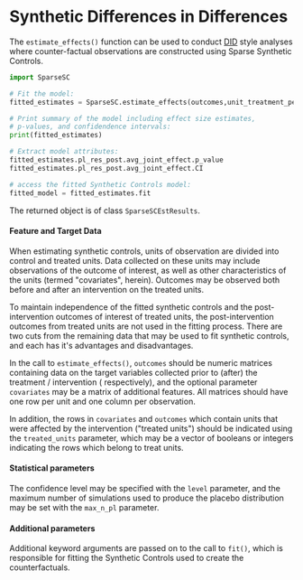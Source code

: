 # Synthetic Differences in Differences

The `estimate_effects()` function can be used to conduct
[DID](https://en.wikipedia.org/wiki/Difference_in_differences) style
analyses where counter-factual observations are constructed using Sparse
Synthetic Controls.  

```py
import SparseSC

# Fit the model:
fitted_estimates = SparseSC.estimate_effects(outcomes,unit_treatment_periods,covariates=X,fast=True,...)

# Print summary of the model including effect size estimates, 
# p-values, and confidendence intervals:
print(fitted_estimates)

# Extract model attributes:
fitted_estimates.pl_res_post.avg_joint_effect.p_value
fitted_estimates.pl_res_post.avg_joint_effect.CI

# access the fitted Synthetic Controls model:
fitted_model = fitted_estimates.fit
```

The returned object is of class `SparseSCEstResults`.

#### Feature and Target Data

When estimating synthetic controls, units of observation are divided into
control and treated units. Data collected on these units may include
observations of the outcome of interest, as well as other characteristics
of the units (termed "covariates", herein). Outcomes may be observed both
before and after an intervention on the treated units.

To maintain independence of the fitted synthetic controls and the
post-intervention outcomes of interest of treated units, the
post-intervention outcomes from treated units are not used in the fitting
process. There are two cuts from the remaining data that may be used to
fit synthetic controls, and each has it's advantages and disadvantages.

In the call to `estimate_effects()`, `outcomes` should
be numeric matrices containing data on the target variables collected prior
to (after) the treatment / intervention ( respectively), and the optional
parameter `covariates` may be a matrix of additional features.  All matrices
should have one row per unit and one column per observation. 

In addition, the rows in `covariates` and `outcomes` which contain units that were affected
by the intervention ("treated units") should be indicated using the
`treated_units` parameter, which may be a vector of booleans or integers
indicating the rows which belong to treat units.

#### Statistical parameters

The confidence level may be specified with the `level` parameter, and the
maximum number of simulations used to produce the placebo distribution may
be set with the `max_n_pl` parameter.

#### Additional parameters

Additional keyword arguments are passed on to the call to `fit()`, which is
responsible for fitting the Synthetic Controls used to create the
counterfactuals. 
